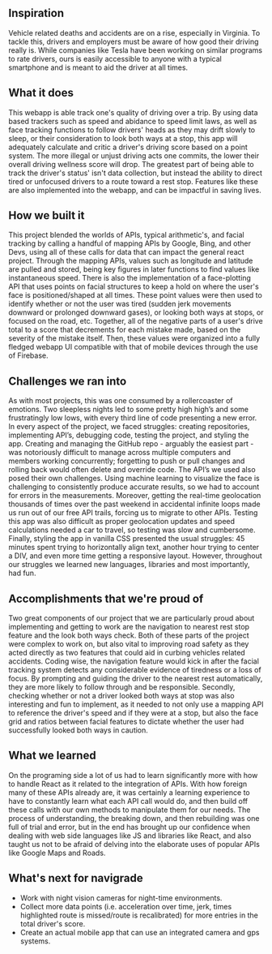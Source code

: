 ## Inspiration
Vehicle related deaths and accidents are on a rise, especially in Virginia. To tackle this, drivers and employers must be aware of how good their driving really is. While companies like Tesla have been working on similar programs to rate drivers, ours is easily accessible to anyone with a typical smartphone and is meant to aid the driver at all times.
## What it does
This webapp is able track one's quality of driving over a trip. By using data based trackers such as speed and abidance to speed limit laws, as well as face tracking functions to follow drivers' heads as they may drift slowly to sleep, or their consideration to look both ways at a stop, this app will adequately calculate and critic a driver's driving score based on a point system. The more illegal or unjust driving acts one commits, the lower their overall driving wellness score will drop. The greatest part of being able to track the driver's status' isn't data collection, but instead the ability to direct tired or unfocused drivers to a route toward a rest stop. Features like these are also implemented into the webapp, and can be impactful in saving lives.
## How we built it
This project blended the worlds of APIs, typical arithmetic's, and facial tracking by calling a handful of mapping APIs by Google, Bing, and other Devs, using all of these calls for data that can impact the general react project. Through the mapping APIs, values such as longitude and latitude are pulled and stored, being key figures in later functions to find values like instantaneous speed. There is also the implementation of a face-plotting API that uses points on facial structures to keep a hold on where the user's face is positioned/shaped at all times. These point values were then used to identify whether or not the user was tired (sudden jerk movements downward or prolonged downward gases), or looking both ways at stops, or focused on the road, etc. Together, all of the negative parts of a user's drive total to a score that decrements for each mistake made, based on the severity of the mistake itself. Then, these values were organized into a fully fledged webapp UI compatible with that of mobile devices through the use of Firebase. 

## Challenges we ran into
As with most projects, this was one consumed by a rollercoaster of emotions. Two sleepless nights led to some pretty high high’s and some frustratingly low lows, with every third line of code presenting a new error. In every aspect of the project, we faced struggles: creating repositories, implementing API’s, debugging code, testing the project, and styling the app. Creating and managing the GitHub repo - arguably the easiest part - was notoriously difficult to manage across multiple computers and members working concurrently; forgetting to push or pull changes and rolling back would often delete and override code. The API’s we used also posed their own challenges. Using machine learning to visualize the face is challenging to consistently produce accurate results, so we had to account for errors in the measurements. Moreover, getting the real-time geolocation thousands of times over the past weekend in accidental infinite loops made us run out of our free API trails, forcing us to migrate to other APIs. Testing this app was also difficult as proper geolocation updates and speed calculations needed a car to travel, so testing was slow and cumbersome. Finally, styling the app in vanilla CSS presented the usual struggles: 45 minutes spent trying to horizontally align text, another hour trying to center a DIV, and even more time getting a responsive layout. However, throughout our struggles we learned new languages, libraries and most importantly, had fun. 

## Accomplishments that we're proud of
Two great components of our project that we are particularly proud about implementing and getting to work are the navigation to nearest rest stop feature and the look both ways check. Both of these parts of the project were complex to work on, but also vital to improving road safety as they acted directly as two features that could aid in curbing vehicles related accidents. Coding wise, the navigation feature would kick in after the facial tracking system detects any considerable evidence of tiredness or a loss of focus. By prompting and guiding the driver to the nearest rest automatically, they are more likely to follow through and be responsible. Secondly, checking whether or not a driver looked both ways at stop was also interesting and fun to implement, as it needed to not only use a mapping API to reference the driver's speed and if they were at a stop, but also the face grid and ratios between facial features to dictate whether the user had successfully looked both ways in caution.

## What we learned
On the programing side a lot of us had to learn significantly more with how to handle React as it related to the integration of APIs. With how foreign many of these APIs already are, it was certainly a learning experience to have to constantly learn what each API call would do, and then build off these calls with our own methods to manipulate them for our needs. The process of understanding, the breaking down, and then rebuilding was one full of trial and error, but in the end has brought up our confidence when dealing with web side languages like JS and libraries like React, and also taught us not to be afraid of delving into the elaborate uses of popular APIs like Google Maps and Roads.

## What's next for navigrade
* Work with night vision cameras for night-time environments.
* Collect more data points (i.e. acceleration over time, jerk, times highlighted route is missed/route is recalibrated) for more entries in the total driver's score.
* Create an actual mobile app that can use an integrated camera and gps systems.

